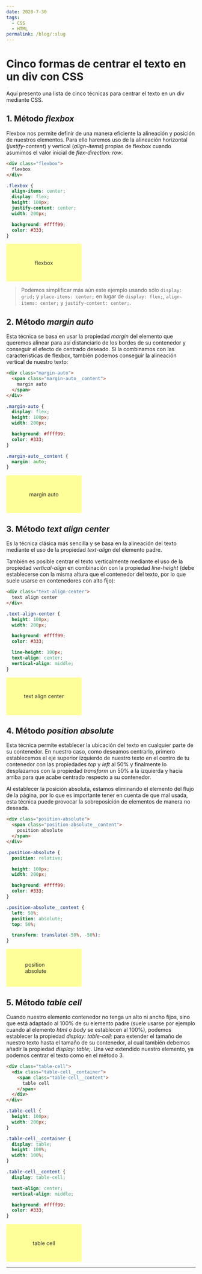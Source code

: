 ```yaml
---
date: 2020-7-30
tags:
  - CSS
  - HTML
permalink: /blog/:slug
---
```


# Cinco formas de centrar el texto en un div con CSS

<social-share class="social-share--header" />
<last-updated custom-value="13/09/2021" />

Aquí presento una lista de cinco técnicas para centrar el texto en un div mediante CSS.


## 1. Método _flexbox_

Flexbox nos permite definir de una manera eficiente la alineación y posición de nuestros elementos. Para ello haremos uso de la alineación horizontal (_justify-content_) y vertical (_align-items_) propias de flexbox cuando asumimos el valor inicial de _flex-direction: row_.

``` html
<div class="flexbox">
  flexbox
</div>
```

``` css
.flexbox {
  align-items: center;
  display: flex;
  height: 100px;
  justify-content: center;
  width: 200px;

  background: #ffff99;
  color: #333;
}
```

<style>
.flexbox {
  align-items: center;
  display: flex;
  height: 100px;
  justify-content: center;
  width: 200px;

  background: #ffff99;
  color: #333;
}
</style>

<div class="flexbox">
  flexbox
</div>

> Podemos simplificar más aún este ejemplo usando sólo ```display: grid;``` y ```place-items: center;``` en lugar de ```display: flex;```, ```align-items: center;``` y ```justify-content: center;```.

## 2. Método _margin auto_

Esta técnica se basa en usar la propiedad _margin_ del elemento que queremos alinear para así distanciarlo de los bordes de su contenedor y conseguir el efecto de centrado deseado. Si la combinamos con las características de flexbox, también podemos conseguir la alineación vertical de nuestro texto:

``` html
<div class="margin-auto">
  <span class="margin-auto__content">
    margin auto
  </span>
</div>
```

``` css
.margin-auto {
  display: flex;
  height: 100px;
  width: 200px;

  background: #ffff99;
  color: #333;
}

.margin-auto__content {
  margin: auto;
}
```

<style>
.margin-auto {
  display: flex;
  height: 100px;
  width: 200px;

  background: #ffff99;
  color: #333;
}

.margin-auto__content {
  margin: auto;
}
</style>

<div class="margin-auto">
  <span class="margin-auto__content">
    margin auto
  </span>
</div>

## 3. Método _text align center_

Es la técnica clásica más sencilla y se basa en la alineación del texto mediante el uso de la propiedad _text-align_ del elemento padre.

También es posible centrar el texto verticalmente mediante el uso de la propiedad _vertical-align_ en combinación con la propiedad _line-height_ (debe establecerse con la misma altura que el contenedor del texto, por lo que suele usarse en contenedores con alto fijo):

``` html
<div class="text-align-center">
  text align center
</div>
```

``` css
.text-align-center {
  height: 100px;
  width: 200px;

  background: #ffff99;
  color: #333;

  line-height: 100px;
  text-align: center;
  vertical-align: middle;
}
```

<style>
.text-align-center {
  height: 100px;
  width: 200px;

  background: #ffff99;
  color: #333;

  line-height: 100px;
  text-align: center;
  vertical-align: middle;
}
</style>

<div class="text-align-center">
  text align center
</div>

## 4. Método _position absolute_

Esta técnica permite establecer la ubicación del texto en cualquier parte de su contenedor. En nuestro caso, como deseamos centrarlo, primero establecemos el eje superior izquierdo de nuestro texto en el centro de tu contenedor con las propiedades _top_ y _left_ al 50% y finalmente lo desplazamos con la propiedad _transform_ un 50% a la izquierda y hacia arriba para que acabe centrado respecto a su contenedor.

Al establecer la posición absoluta, estamos eliminando el elemento del flujo de la página, por lo que es importante tener en cuenta de que mal usada, esta técnica puede provocar la sobreposición de elementos de manera no deseada.

``` html
<div class="position-absolute">
  <span class="position-absolute__content">
    position absolute
  </span>
</div>
```

``` css
.position-absolute {
  position: relative;

  height: 100px;
  width: 200px;

  background: #ffff99;
  color: #333;
}

.position-absolute__content {
  left: 50%;
  position: absolute;
  top: 50%;

  transform: translate(-50%, -50%);
}
```

<style>
.position-absolute {
  position: relative;

  height: 100px;
  width: 200px;

  background: #ffff99;
  color: #333;
}

.position-absolute__content {
  position: absolute;

  left: 50%;
  top: 50%;

  transform: translate(-50%, -50%);
}
</style>

<div class="position-absolute">
  <span class="position-absolute__content">
    position absolute
  </span>
</div>

## 5. Método _table cell_

Cuando nuestro elemento contenedor no tenga un alto ni ancho fijos, sino que está adaptado al 100% de su elemento padre (suele usarse por ejemplo cuando al elemento _html_ o _body_ se establecen al 100%), podemos establecer la propiedad _display: table-cell;_ para extender el tamaño de nuestro texto hasta el tamaño de su contenedor, al cual también debemos añadir la propiedad _display: table;_. Una vez extendido nuestro elemento, ya podemos centrar el texto como en el método 3.

``` html
<div class="table-cell">
  <div class="table-cell__container">
    <span class="table-cell__content">
      table cell
    </span>
  </div>
</div>
```

``` css
.table-cell {
  height: 100px;
  width: 200px;
}

.table-cell__container {
  display: table;
  height: 100%;
  width: 100%;
}

.table-cell__content {
  display: table-cell;

  text-align: center;
  vertical-align: middle;

  background: #ffff99;
  color: #333;
}
```

<style>
.table-cell {
  height: 100px;
  width: 200px;
}

.table-cell__container {
  display: table;
  height: 100%;
  width: 100%;
}

.table-cell__content {
  display: table-cell;

  text-align: center;
  vertical-align: middle;

  background: #ffff99;
  color: #333;
}
</style>

<div class="table-cell">
  <div class="table-cell__container">
    <span class="table-cell__content">
      table cell
    </span>
  </div>
</div>

---
<social-share class="social-share--footer" />
